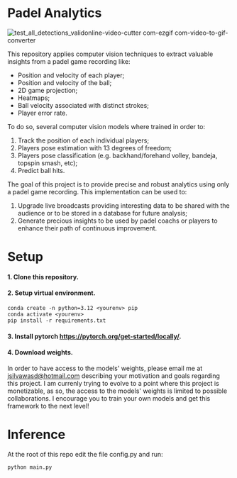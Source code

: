 # Padel Analytics

![test_all_detections_validonline-video-cutter com-ezgif com-video-to-gif-converter](https://github.com/user-attachments/assets/77c40885-b38e-42f8-b9dc-08ea35ea5113)

This repository applies computer vision techniques to extract valuable insights from a padel game recording like:
- Position and velocity of each player;
- Position and velocity of the ball;
- 2D game projection;
- Heatmaps;
- Ball velocity associated with distinct strokes;
- Player error rate.

To do so, several computer vision models where trained in order to:
1. Track the position of each individual players;
2. Players pose estimation with 13 degrees of freedom;
3. Players pose classification (e.g. backhand/forehand volley, bandeja, topspin smash, etc);
4. Predict ball hits.

The goal of this project is to provide precise and robust analytics using only a padel game recording. This implementation can be used to:
1. Upgrade live broadcasts providing interesting data to be shared with the audience or to be stored in a database for future analysis;
2. Generate precious insights to be used by padel coachs or players to enhance their path of continuous improvement.

# Setup
#### 1. Clone this repository.
#### 2. Setup virtual environment.
```
conda create -n python=3.12 <yourenv> pip
conda activate <yourenv>
pip install -r requirements.txt
```
#### 3. Install pytorch <https://pytorch.org/get-started/locally/>.
#### 4. Download weights.
   In order to have access to the models' weights, please email me at <jsilvawasd@hotmail.com> describing your motivation and goals regarding this project. I am currenly trying to evolve to a point where this project is monetizable, as so,    the access to the models' weights is limited to possible collaborations. I encourage you to train your own models and get this framework to the next level!

# Inference
At the root of this repo edit the file config.py and run:
````
python main.py
````



